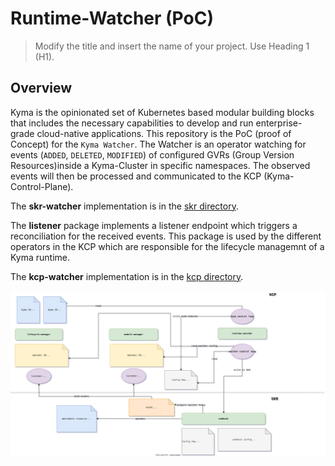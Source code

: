
# Runtime-Watcher (PoC)

> Modify the title and insert the name of your project. Use Heading 1 (H1).

## Overview

Kyma is the opinionated set of Kubernetes based modular building blocks that includes the necessary capabilities to develop and run enterprise-grade cloud-native applications. This repository is the PoC (proof of Concept) for the `Kyma Watcher`. The Watcher is an operator watching for events (`ADDED`, `DELETED`, `MODIFIED`) of configured GVRs (Group Version Resources)inside a Kyma-Cluster in specific namespaces. The observed events will then be processed and communicated to the KCP (Kyma-Control-Plane).

The **skr-watcher** implementation is in the [skr directory](./skr).

The **listener** package implements a listener endpoint which triggers a reconciliation for the received events. This package is used by the different operators in the KCP which are responsible for the lifecycle managemnt of a Kyma runtime.

The **kcp-watcher** implementation is in the [kcp directory](./kcp).


![](./docs/assets/runtime-watcher.drawio.svg)


